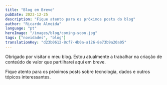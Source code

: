 ```yaml
---
title: "Blog em Breve"
pubDate: 2023-12-25
description: "Fique atento para os próximos posts do blog"
author: "Ricardo Almeida"
language: "pt"
heroImage: "/images/blog/coming-soon.jpg"
tags: ["novidades", "blog"]
translationKey: "d23b0612-8cf7-4b0a-a126-8e73b9a20a05"
---
```


Obrigado por visitar o meu blog. Estou atualmente a trabalhar na criação de conteúdo de valor que partilharei aqui em breve.

Fique atento para os próximos posts sobre tecnologia, dados e outros tópicos interessantes. 